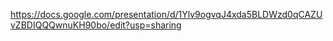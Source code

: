https://docs.google.com/presentation/d/1Ylv9ogvqJ4xda5BLDWzd0qCAZUvZBDIQQQwnuKH90bo/edit?usp=sharing
